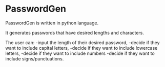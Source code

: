 # PasswordGen

PasswordGen is written in python language.

It generates passwords that have desired lengths and characters.  

The user can:
  -input the length of their desired password,
  -decide if they want to include capital letters,
  -decide if they want to include lowercase letters,
  -decide if they want to include numbers
  -decide if they want to include signs/punctuations.
